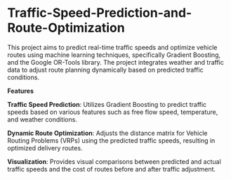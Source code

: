 # Traffic-Speed-Prediction-and-Route-Optimization
This project aims to predict real-time traffic speeds and optimize vehicle routes using machine learning techniques, specifically Gradient Boosting, and the Google OR-Tools library. The project integrates weather and traffic data to adjust route planning dynamically based on predicted traffic conditions.

**Features**

**Traffic Speed Prediction**: Utilizes Gradient Boosting to predict traffic speeds based on various features such as free flow speed, temperature, and weather conditions.

**Dynamic Route Optimization**: Adjusts the distance matrix for Vehicle Routing Problems (VRPs) using the predicted traffic speeds, resulting in optimized delivery routes.

**Visualization**: Provides visual comparisons between predicted and actual traffic speeds and the cost of routes before and after traffic adjustment.
